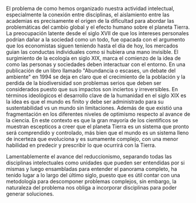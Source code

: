 El problema de como hemos organizado nuestra actividad intelectual, especialmente la conexión entre disciplinas, el aislamiento entre las academias es precisamente el origen de la dificultad para abordar las problemáticas del cambio global y el efecto humano sobre el planeta Tierra.
La preocupación latente desde el siglo XVII de que los intereses personales podrían dañar a la sociedad como un todo, fue opacada con el argumento que los economistas siguen teniendo hasta el día de hoy, los mercados guian las conductas individuales como si hubiera una mano invisible.
El surgimiento de la ecología en siglo XIX, marca el comienzo de la idea de como las personas y sociedades deben interactuar con el entorno.
En una publicación de un libro llamado "Abundancia o escases, un debate del ambiente" en 1994 se deja en claro que el crecimiento de la población y la perdida de la biodiversidad son problemas serios que deben ser considerados puesto que sus impactos son inciertos y irreversibles.
En términos ideológicos el desarrollo clave de la humanidad en el siglo XIX es la idea es que el mundo es finito y debe ser administrado para su sustentabilidad vs un mundo sin limitaciones. Además de que existió una fragmentación en los diferentes niveles de optimismo respecto al avance de la ciencia. 
En este contexto es que la gran mayoría de los cientificos se muestran escepticos a creer que el planeta Tierra es un sistema que pronto será comprendido y controlado, más bien que el mundo es un sistema lleno de incerteza que evoluciona y es sumamente complejo, con una menor habilidad en predecir y prescribir lo que ocurrirá con la Tierra.

Lamentablemente el avance del reduccionismo, separando todas las disciplinas intelectuales como unidades que pueden ser entendidas por si mismas y luego ensambladas para entender el panorama completo, ha tenido lugar a lo largo del último siglo, puesto que es útil contar con una metodología para descomponer problemas complejos, sin embargo, la naturaleza del problema nos obliga a incorporar disciplinas para poder generar soluciones.

